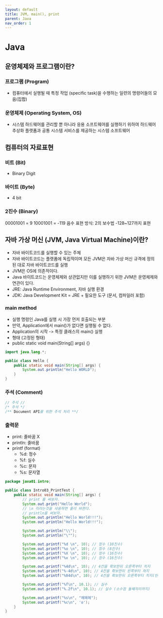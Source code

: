```yaml
---
layout: default
title: JVM, main(), print
parent: Java
nav_order: 1
---
```


# Java

## 운영체제와 프로그램이란?

### 프로그램 (Program)
- 컴퓨터에서 실행될 때 특정 작업 (specific task)을 수행하는 일련의 명령어들의 모음(집합)

### 운영체제 (Operating System, OS)
- 시스템 하드웨어를 관리할 뿐 아니라 응용 소프트웨어를 실행하기 위하여 하드웨어 추상화 플랫폼과 공통 시스템 서비스를 제공하는 시스템 소프트웨어

## 컴퓨터의 자료표현

### 비트 (Bit)
- Binary Digit

### 바이트 (Byte)
- 4 bit

### 2진수 (Binary)
00001001 = 9
10001001 = -119
음수 표현 방식: 2의 보수법 -128~127까지 표현

## 자바 가상 머신 (JVM, Java Virtual Machine)이란?
- 자바 바이트코드를 실행할 수 있는 주체
- 자바 바이트코드는 플랫폼에 독립적이며 모든 JVM은 자바 가상 머신 규격에 정의된 대로 자바 바이트코드를 실행
- JVM은 OS에 의존적이다.
- Java 바이트코드는 운영체제와 상관없지만 이를 실행하기 위한 JVM은 운영체제와 연관이 있다.
- JRE: Java Runtime Environment, 자바 실행 환경
- JDK: Java Development Kit = JRE + 필요한 도구 (문서, 컴파일러 포함)

### main method
- 실행 명령인 Java를 실행 시 가장 먼저 호출되는 부분
- 만약, Application에서 main()가 없다면 실행될 수 없다.
- Application의 시작 -> 특정 클래스의 main() 실행
- 형태 (고정된 형태)
- public static void main(String[] args) {}

```java
import java.lang.*;

public class Hello {
	public static void main(String[] args) {
		System.out.println("Hello WORLD");
	}
}
```

### 주석 (Comment)

```java
// 주석 //
/* 주석 */
/** Document API를 위한 주석 처리 **/
```

### 출력문
- print: 줄바꿈 X
- println: 줄바꿈
- printf (format)
    - %d: 정수
    - %f: 실수
    - %c: 문자
    - %s: 문자열

```java
package java01.intro;

public class Intro03_PrintTest {
	public static void main(String[] args) {
		// print 를 써보자.
		System.out.print("Hello World");
		// \n 이라는것을 사용하면 줄이 바뀐다.
		// println을 써보자.
		System.out.println("Hello World!!!");
		System.out.println("Hello World!!!");

		System.out.println("\\");
		System.out.println("\"");

		System.out.printf("%d \n", 10); // 정수 (10진수)
		System.out.printf("%o \n", 10); // 정수 (8진수)
		System.out.printf("%X \n", 10); // 정수 (16진수)
		System.out.printf("%x \n", 10); // 정수 (16진수)

		System.out.printf("%4d\n", 10); // 4칸을 확보한뒤 오른쪽부터 차지
		System.out.printf("%-4d\n", 10); // 4칸을 확보한뒤 왼쪽부터 차지
		System.out.printf("%04d\n", 10); // 4칸을 확보한뒤 오른쪽부터 차지(빈칸 0을채운다.)

		System.out.printf("%f\n", 10.1); // 실수
		System.out.printf("%.2f\n", 10.1); // 실수 (소수점 둘째자리까지)

		System.out.printf("%s\n", "헤헤헤");
		System.out.printf("%c\n", 'o');
	}
}
```